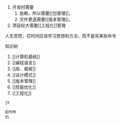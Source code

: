 1. 开发时需要
	1. 依赖，所以需要[[包管理]]，
	2. 文件更迭需要[[版本管理]]，
2. 项目较大需要[[工程化]]管理

人生苦短，花时间应该学习思想和方法，而不是背某些命令

知识树
1. [[计算机基础]]
2. [[编程语言]]
3. [[库、框架]]
4. [[设计模式]]
5. [[版本管理]]
6. [[性能优化]]
7. [[工程化]]

```ad-note
jk

起作用
仍
```